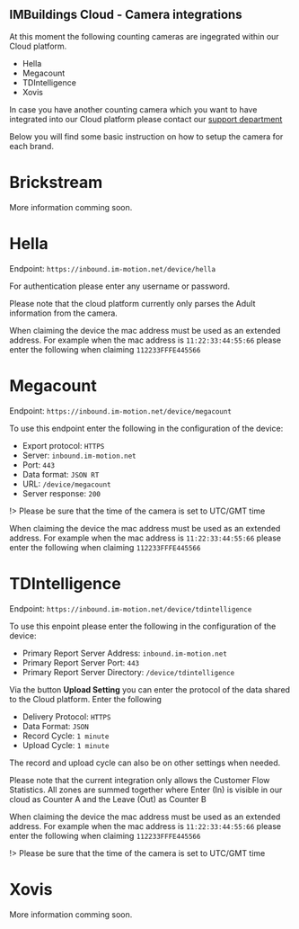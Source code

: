 ## IMBuildings Cloud - Camera integrations

At this moment the following counting cameras are ingegrated within our Cloud platform.
- Hella
- Megacount
- TDIntelligence
- Xovis

In case you have another counting camera which you want to have integrated into our Cloud platform please contact our <a href="mailto:support@imbuildings.com">support department</a>

Below you will find some basic instruction on how to setup the camera for each brand.

# Brickstream

More information comming soon.
<!--
Endpoint: `https://inbound.im-motion.net/device/brickstream`
-->

# Hella

Endpoint: `https://inbound.im-motion.net/device/hella`

For authentication please enter any username or password.

Please note that the cloud platform currently only parses the Adult information from the camera.

When claiming the device the mac address must be used as an extended address. For example when the mac address is `11:22:33:44:55:66` please enter the following when claiming `112233FFFE445566`

# Megacount

Endpoint: `https://inbound.im-motion.net/device/megacount`

To use this endpoint enter the following in the configuration of the device:
- Export protocol: `HTTPS`
- Server: `inbound.im-motion.net`
- Port: `443`
- Data format: `JSON RT`
- URL: `/device/megacount`
- Server response: `200`

!> Please be sure that the time of the camera is set to UTC/GMT time

When claiming the device the mac address must be used as an extended address. For example when the mac address is `11:22:33:44:55:66` please enter the following when claiming `112233FFFE445566`

# TDIntelligence

Endpoint: `https://inbound.im-motion.net/device/tdintelligence`

To use this enpoint please enter the following in the configuration of the device:
- Primary Report Server Address: `inbound.im-motion.net`
- Primary Report Server Port: `443`
- Primary Report Server Directory: `/device/tdintelligence`

Via the button **Upload Setting** you can enter the protocol of the data shared to the Cloud platform. Enter the following
- Delivery Protocol: `HTTPS`
- Data Format: `JSON`
- Record Cycle: `1 minute`
- Upload Cycle: `1 minute`

The record and upload cycle can also be on other settings when needed.

Please note that the current integration only allows the Customer Flow Statistics.
All zones are summed together where Enter (In) is visible in our cloud as Counter A and the Leave (Out) as Counter B

When claiming the device the mac address must be used as an extended address. For example when the mac address is `11:22:33:44:55:66` please enter the following when claiming `112233FFFE445566`

!> Please be sure that the time of the camera is set to UTC/GMT time

# Xovis

More information comming soon.
<!--
Endpoint: `https://inbound.im-motion.net/device/xovis`
-->